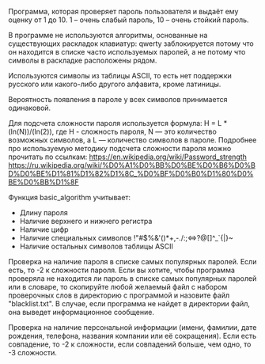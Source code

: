 Программа, которая проверяет пароль пользователя и выдаёт ему оценку от 1 до 10. 1 – очень слабый пароль, 10 – очень стойкий пароль.

В программе не используются алгоритмы, основанные на существующих раскладок клавиатур: 
qwerty заблокируется потому что он находится в списке часто используемых паролей, а не потому что символы в раскладке расположены рядом.

Используются символы из таблицы ASCII, то есть нет поддержки русского или какого-либо другого алфавита, кроме латиницы.

Вероятность появления в пароле у всех символов принимается одинаковой.

Для подсчета сложности пароля используется формула:
H = L * (ln(N))/(ln(2)), где H - сложность пароля, N — это количество возможных символов, а L — количество символов в пароле.
Подробнее про используемую методику подсчета сложности пароля можно прочитать по ссылкам:
https://en.wikipedia.org/wiki/Password_strength
https://ru.wikipedia.org/wiki/%D0%A1%D0%BB%D0%BE%D0%B6%D0%BD%D0%BE%D1%81%D1%82%D1%8C_%D0%BF%D0%B0%D1%80%D0%BE%D0%BB%D1%8F


Функция basic_algorithm учитывает:
- Длину пароля
- Наличие верхнего и нижнего регистра
- Наличие цифр
- Наличие специальных символов !"#$%&'()*+,-./:;<=>?@[]^_\`{|}~
- Наличие остальных символов таблицы ASCII

Проверка на наличие пароля в списке самых популярных паролей. Если есть, то -2 к сложности пароля.
Если вы хотите, чтобы программа проверяла не находится ли пароль в списке самых популярных паролей или в словаре, то скопируйте любой желаемый файл с набором проверочных слов в директорию с программой и назовите файл "blacklist.txt".
В случае, если программа не найдет в директории файл, она выведет информационное сообщение.

Проверка на наличие персональной информации (имени, фамилии, дате рождения, телефона, названия компании или её сокращения). Если есть совпадение, то -2 к сложности, если совпадений больше, чем одно, то -3 сложности.
